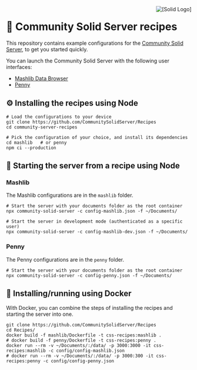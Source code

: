 <img src="https://avatars.githubusercontent.com/u/14262490?s=66" alt="[Solid Logo]" align="right" />

# 🍱 Community Solid Server recipes
This repository contains example configurations
for the [Community Solid Server](https://github.com/CommunitySolidServer/CommunitySolidServer),
to get you started quickly.

You can launch the Community Solid Server with the following user interfaces:
- [Mashlib Data Browser](https://github.com/SolidOS/mashlib)
- [Penny](https://forum.solidproject.org/t/new-developer-tool-app-penny/3837)


## ⚙️ Installing the recipes using Node

```shell
# Load the configurations to your device
git clone https://github.com/CommunitySolidServer/Recipes
cd community-server-recipes

# Pick the configuration of your choice, and install its dependencies
cd mashlib   # or penny
npm ci --production
```


## 🚀 Starting the server from a recipe using Node

### Mashlib
The Mashlib configurations are in the `mashlib` folder.

```shell
# Start the server with your documents folder as the root container
npx community-solid-server -c config-mashlib.json -f ~/Documents/

# Start the server in development mode (authenticated as a specific user)
npx community-solid-server -c config-mashlib-dev.json -f ~/Documents/
```

### Penny
The Penny configurations are in the `penny` folder.

```shell
# Start the server with your documents folder as the root container
npx community-solid-server -c config-penny.json -f ~/Documents/
```


## 🐋 Installing/running using Docker

With Docker, you can combine the steps of installing the recipes and starting the server into one.

```shell
git clone https://github.com/CommunitySolidServer/Recipes
cd Recipes/
docker build -f mashlib/Dockerfile -t css-recipes:mashlib .
# docker build -f penny/Dockerfile -t css-recipes:penny .
docker run --rm -v ~/Documents/:/data/ -p 3000:3000 -it css-recipes:mashlib -c config/config-mashlib.json
# docker run --rm -v ~/Documents/:/data/ -p 3000:300 -it css-recipes:penny -c config/config-penny.json
```